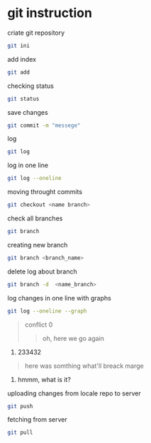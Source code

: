 # git instruction
criate git repository
```sh 
git ini
```
add index
```sh
git add
```
checking status
```sh
git status
```
save changes
```sh
git commit -m "messege"
```
log 
```sh
git log 
```
log in one line
```sh
git log --oneline
```
moving throught commits
```sh
git checkout <name branch>
```
check all branches
```sh
git branch
```
creating new branch
```sh
git branch <branch_name>
```
delete log about branch
```sh 
git branch -d  <name_branch>
```
log changes in one line with graphs
```sh
git log --oneline --graph
```
>conflict 0
>>oh, here we go again 
1. 233432
  
>here was somthing what'll breack marge
1. hmmm, what is it?

uploading changes from locale repo to server
```sh
git push
```
fetching from server
```sh
git pull
```

